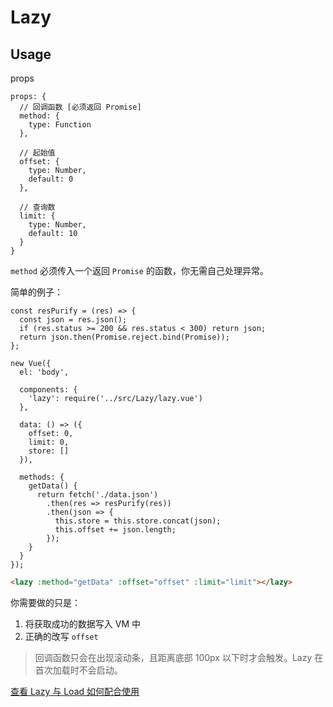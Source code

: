 # Lazy

## Usage

props

```JS
props: {
  // 回调函数 [必须返回 Promise]
  method: {
    type: Function
  },

  // 起始值
  offset: {
    type: Number,
    default: 0
  },

  // 查询数
  limit: {
    type: Number,
    default: 10
  }
}
```

`method` 必须传入一个返回 `Promise` 的函数，你无需自己处理异常。

简单的例子：

```JS
const resPurify = (res) => {
  const json = res.json();
  if (res.status >= 200 && res.status < 300) return json;
  return json.then(Promise.reject.bind(Promise));
};

new Vue({
  el: 'body',

  components: {
    'lazy': require('../src/Lazy/lazy.vue')
  },

  data: () => ({
    offset: 0,
    limit: 0,
    store: []
  }),

  methods: {
    getData() {
      return fetch('./data.json')
        .then(res => resPurify(res))
        .then(json => {
          this.store = this.store.concat(json);
          this.offset += json.length;
        });
    }
  }
});
```
```HTML
<lazy :method="getData" :offset="offset" :limit="limit"></lazy>
```

你需要做的只是：

1. 将获取成功的数据写入 VM 中
2. 正确的改写 `offset`

> 回调函数只会在出现滚动条，且距离底部 100px  以下时才会触发。Lazy 在首次加载时不会启动。

[查看 Lazy 与 Load 如何配合使用](https://github.com/banricho/Element/issues/2)
